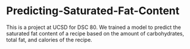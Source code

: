 # Predicting-Saturated-Fat-Content
This is a project at UCSD for DSC 80. We trained a model to predict the saturated fat content of a recipe based on the amount of carbohydrates, total fat, and calories of the recipe.
